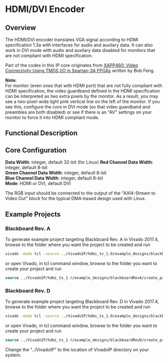 # HDMI/DVI Encoder

## Overview

The HDMI/DVI encoder translates VGA signal according to HDMI specification 1.3a with interfaces for audio and auxilary data.
It can also work in DVI mode with audio and auxilary data disabled for monitors that are not compliant with HDMI specification.

Part of the codes in this IP core originates from [XAPP460: Video Connectivity Using TMDS I/O in Spartan-3A FPGAs] written by Bob Feng.

**Note**:  
For monitor (even ones that with HDMI port) that are not fully compliant with HDMI specification, the video guardband defined in the HDMI specification can be interpreted as two extra pixels by the monitor.
As a result, you may see a two-pixel-wide light pink vertical line on the left of the monitor.
If you see this, configure the core in DVI mode (so that video guardband and preambles are both disabled) or see if there is an "AV" settings on your monitor to force it into HDMI compliant mode.

## Functional Description


## Core Configuration

**Data Width**: integer, default 32-bit (for Linux)
**Red Channel Data Width**: integer, default 8-bit  
**Green Channel Data Width**: integer, default 8-bit  
**Blue Channel Data Width**: integer, default 8-bit  
**Mode**: HDMI or DVI, default DVI

The RGB input should be connected to the output of the "AXI4-Stream to Video Out" block for the typical DMA-based design used with Linux.

## Example Projects

### Blackboard Rev. A

To generate example project targeting Blackboard Rev. A in Vivado 2017.4, browse to the folder where you want the project to be created and run

```bash
vivado -mode tcl -source ../VivadoIP/hdmi_tx_1.0/example_designs/blackboardRevA/create_project_2017_4.tcl -tclargs --origin_dir ../VivadoIP/hdmi_tx_1.0/example_designs/blackboardRevA/
```

or open Vivado, in tcl command window, browse to the folder you want to create your project and run

```tcl
source ../VivadoIP/hdmi_tx_1.0/example_designs/blackboardRevA/create_project_2017_4.tcl -tclargs --origin_dir ../VivadoIP/hdmi_tx_1.0/example_designs/blackboardRevA/
```

### Blackboard Rev. D

To generate example project targeting Blackboard Rev. D in Vivado 2017.4, browse to the folder where you want the project to be created and run

```bash
vivado -mode tcl -source ../VivadoIP/hdmi_tx_1.0/example_designs/blackboardRevD/create_project_2017_4.tcl -tclargs --origin_dir ../VivadoIP/hdmi_tx_1.0/example_designs/blackboardRevD/
```

or open Vivado, in tcl command window, browse to the folder you want to create your project and run

```tcl
source ../VivadoIP/hdmi_tx_1.0/example_designs/blackboardRevD/create_project_2017_4.tcl -tclargs --origin_dir ../VivadoIP/hdmi_tx_1.0/example_designs/blackboardRevD/
```

Change the "../VivadoIP" to the location of VivadoIP directory on your system.

[XAPP460: Video Connectivity Using TMDS I/O in Spartan-3A FPGAs]:https://www.xilinx.com/support/documentation/application_notes/xapp460.pdf
